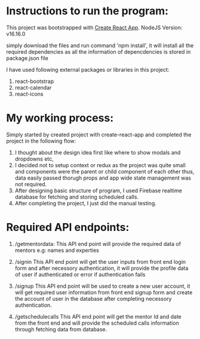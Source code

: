 # Instructions to run the program:

This project was bootstrapped with [Create React App](https://github.com/facebook/create-react-app).
NodeJS Version: v16.16.0

simply download the files and run command 'npm install', it will install all the required dependencies as all the information of depencdencies is stored in package.json file

I have used following external packages or libraries in this project:

1. react-bootstrap
2. react-calendar
3. react-icons

# My working process:

Simply started by created project with create-react-app and completed the project in the following flow:

1. I thought about the design idea first like where to show modals and dropdowns etc,
2. I decided not to setup context or redux as the project was quite small and components were the parent or child component of each other thus, data easily passed thorugh props and app wide state management was not required.
3. After designing basic structure of program, I used Firebase realtime database for fetching and storing scheduled calls.
4. After completing the project, I just did the manual testing.

# Required API endpoints:

1. /getmentordata:
   This API end point will provide the required data of mentors e.g: names and experties

2. /signin
   This API end point will get the user inputs from front end login form and after necessory authentication, it will provide the profile data of user if authenticated or error if authentication fails

3. /signup
   This API end point will be used to create a new user account, it will get required user information from front end signup form and create the account of user in the database after completing necessory authentication.

4) /getschedulecalls
   This API end point will get the mentor Id and date from the front end and will provide the scheduled calls information through fetching data from database.

